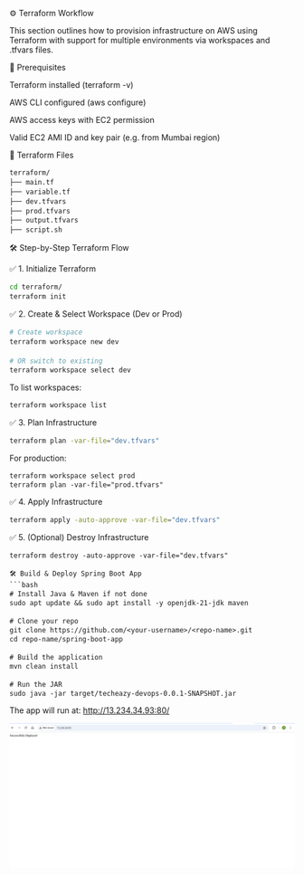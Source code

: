 ⚙️ Terraform Workflow

This section outlines how to provision infrastructure on AWS using Terraform with support for multiple environments via workspaces and .tfvars files.

📌 Prerequisites

Terraform installed (terraform -v)

AWS CLI configured (aws configure)

AWS access keys with EC2 permission

Valid EC2 AMI ID and key pair (e.g. from Mumbai region)

📁 Terraform Files
```bash
terraform/
├── main.tf
├── variable.tf
├── dev.tfvars
├── prod.tfvars
├── output.tfvars
├── script.sh
```
🛠️ Step-by-Step Terraform Flow

✅ 1. Initialize Terraform

```bash
cd terraform/
terraform init
```
✅ 2. Create & Select Workspace (Dev or Prod)
```bash
# Create workspace
terraform workspace new dev

# OR switch to existing
terraform workspace select dev
```
To list workspaces:
```bash
terraform workspace list
```
✅ 3. Plan Infrastructure
```bash
terraform plan -var-file="dev.tfvars"
```
For production:
```
terraform workspace select prod
terraform plan -var-file="prod.tfvars"
```
✅ 4. Apply Infrastructure
```bash
terraform apply -auto-approve -var-file="dev.tfvars"
```
✅ 5. (Optional) Destroy Infrastructure
```
terraform destroy -auto-approve -var-file="dev.tfvars"

🛠️ Build & Deploy Spring Boot App
```bash
# Install Java & Maven if not done
sudo apt update && sudo apt install -y openjdk-21-jdk maven

# Clone your repo
git clone https://github.com/<your-username>/<repo-name>.git
cd repo-name/spring-boot-app

# Build the application
mvn clean install

# Run the JAR
sudo java -jar target/techeazy-devops-0.0.1-SNAPSHOT.jar
```
The app will run at: http://13.234.34.93:80/

![Deployment](images/deployment.png)
